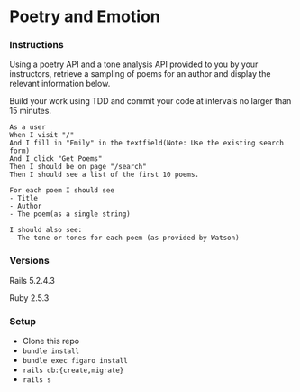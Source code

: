 # Poetry and Emotion

### Instructions

Using a poetry API and a tone analysis API provided to you by your instructors, retrieve a sampling of poems for an author and display the relevant information below.

Build your work using TDD and commit your code at intervals no larger than 15 minutes.

```
As a user
When I visit "/"
And I fill in "Emily" in the textfield(Note: Use the existing search form)
And I click "Get Poems"
Then I should be on page "/search"
Then I should see a list of the first 10 poems.

For each poem I should see
- Title
- Author
- The poem(as a single string)

I should also see:
- The tone or tones for each poem (as provided by Watson)
```

### Versions

Rails 5.2.4.3

Ruby 2.5.3

### Setup

- Clone this repo
- `bundle install`
- `bundle exec figaro install`
- `rails db:{create,migrate}`
- `rails s`

